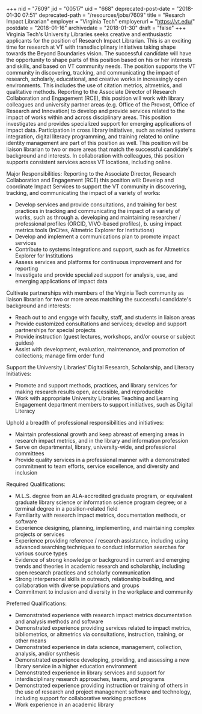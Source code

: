 +++
nid = "7609"
jid = "00517"
uid = "668"
deprecated-post-date = "2018-01-30 07:51"
deprecated-path = "/resources/jobs/7609"
title = "Resarch Impact Librarian"
employer = "Virginia Tech"
employerurl = "https://vt.edu/"
postdate = "2018-01-16"
archivedate = "2018-01-30"
draft = "false"
+++
Virginia Tech's University Libraries seeks creative and enthusiastic
applicants for the position of Research Impact Librarian. This is an
exciting time for research at VT with transdisciplinary initiatives
taking shape towards the Beyond Boundaries vision. The successful
candidate will have the opportunity to shape parts of this position
based on his or her interests and skills, and based on VT community
needs. The position supports the VT community in discovering, tracking,
and communicating the impact of research, scholarly, educational, and
creative works in increasingly open environments. This includes the use
of citation metrics, altmetrics, and qualitative methods. Reporting to
the Associate Director of Research Collaboration and Engagement (RCE),
this position will work with library colleagues and university partner
areas (e.g. Office of the Provost, Office of Research and Innovation) to
develop and provide services related to the impact of works within and
across disciplinary areas. This position investigates and provides
specialized support for emerging applications of impact data.
Participation in cross library initiatives, such as related systems
integration, digital literacy programming, and training related to
online identity management are part of this
position as well. This position will be liaison librarian to two or more
areas that match the successful candidate's background and interests.
In collaboration with colleagues, this position supports consistent
services across VT locations, including online.


Major Responsibilities:
Reporting to the Associate Director, Research Collaboration and
Engagement (RCE) this position will:
Develop and coordinate Impact Services to support the VT community in
discovering, tracking, and
communicating the impact of a variety of works:

-   Develop services and provide consultations, and training for best
    practices in tracking and communicating the impact of a variety of
    works, such as through a. developing and maintaining researcher /
    professional profiles (ORCID, VIVO-based profiles), b. using impact
    metrics tools (InCites, Altmetric Explorer for Institutions)
-   Develop and implement a communications plan to promote impact
    services
-   Contribute to systems integrations and support, such as for
    Altmetrics Explorer for Institutions
-   Assess services and platforms for continuous improvement and for
    reporting
-   Investigate and provide specialized support for analysis, use, and
    emerging applications of impact data

Cultivate partnerships with members of the Virginia Tech community as
liaison librarian for two or more areas matching the successful
candidate's background and interests:

-   Reach out to and engage with faculty, staff, and students in liaison
    areas
-   Provide customized consultations and services; develop and support
    partnerships for special projects
-   Provide instruction (guest lectures, workshops, and/or course or
    subject guides)
-   Assist with development, evaluation, maintenance, and promotion of
    collections; manage firm order fund

Support the University Libraries' Digital Research, Scholarship, and
Literacy Initiatives:

-   Promote and support methods, practices, and library services for
    making research results open, accessible, and reproducible
-   Work with appropriate University Libraries Teaching and Learning
    Engagement department members to support initiatives, such as
    Digital Literacy

Uphold a breadth of professional responsibilities and initiatives:

-   Maintain professional growth and keep abreast of emerging areas in
    research impact metrics, and in the library and information
    profession
-   Serve on departmental, library, university-wide, and professional
    committees
-   Provide quality services in a professional manner with a
    demonstrated commitment to team efforts, service excellence, and
    diversity and inclusion
  
Required Qualifications:

-   M.L.S. degree from an ALA-accredited graduate program, or equivalent
    graduate library science or information science program degree; or a
    terminal degree in a position-related field
-   Familiarity with research impact metrics, documentation methods, or
    software
-   Experience designing, planning, implementing, and maintaining
    complex projects or services
-   Experience providing reference / research assistance, including
    using advanced searching techniques to conduct information searches
    for various source types
-   Evidence of strong knowledge or background in current and emerging
    trends and theories in academic research and scholarship, including
    open research practices and scholarly communication
-   Strong interpersonal skills in outreach, relationship building, and
    collaboration with diverse populations and groups
-   Commitment to inclusion and diversity in the workplace and community

Preferred Qualifications:

-   Demonstrated experience with research impact metrics documentation
    and analysis methods and software
-   Demonstrated experience providing services related to impact
    metrics, bibliometrics, or altmetrics via consultations,
    instruction, training, or other means
-   Demonstrated experience in data science, management, collection,
    analysis, and/or synthesis
-   Demonstrated experience developing, providing, and assessing a new
    library service in a higher education environment
-   Demonstrated experience in library services and support for
    interdisciplinary research approaches, teams, and programs
-   Demonstrated experience providing instruction or training of others
    in the use of research and project management software and
    technology, including support for collaborative working practices
-   Work experience in an academic library
